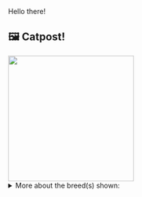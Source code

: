 Hello there!



## 🖼️ Catpost!

<sub>
    <img src="https://cdn2.thecatapi.com/images/Nw-PtLQuk.jpg" height="256">
</sub>


<details>
<summary>More about the breed(s) shown:</summary>

Breed: Nebelung

Description: The Nebelung may have a reserved nature, but she loves to play (being especially fond of retrieving) and enjoys jumping or climbing to high places where she can study people and situations at her leisure before making up her mind about whether she wants to get involved.

Links:
<ul>
  <li>CFA None available</li>
  <li>Wikipedia https://en.wikipedia.org/wiki/Nebelung</li>
</ul> 

</details>
